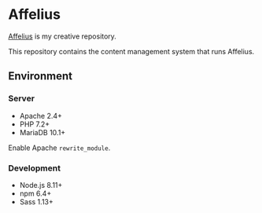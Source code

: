 # Affelius

[Affelius](https://affeli.us) is my creative repository.

This repository contains the content management system that runs Affelius.

## Environment

### Server

* Apache 2.4+
* PHP 7.2+
* MariaDB 10.1+

Enable Apache `rewrite_module`.

### Development

* Node.js 8.11+
* npm 6.4+
* Sass 1.13+